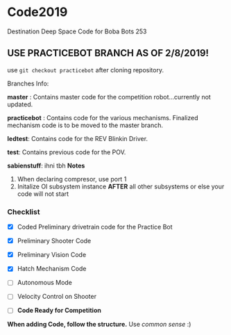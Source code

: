 # Code2019
Destination Deep Space Code for Boba Bots 253

## USE PRACTICEBOT BRANCH AS OF 2/8/2019!
  use ```git checkout practicebot``` after cloning repository.

Branches Info:

**master** : Contains master code for the competition robot...currently not updated.

**practicebot** : Contains code for the various mechanisms. Finalized mechanism code is to be moved to the master branch.

**ledtest**: Contains code for the REV Blinkin Driver.

**test**: Contains previous code for the POV.

**sabienstuff**: ihni tbh
**Notes**
1. When declaring compresor, use port 1
2. Initalize OI subsystem instance **AFTER** all other subsystems or else your code will not start

### Checklist
- [x] Coded Preliminary drivetrain code for the Practice Bot
- [x] Preliminary Shooter Code
- [x] Preliminary Vision Code
- [x] Hatch Mechanism Code
- [ ] Autonomous Mode
- [ ] Velocity Control on Shooter
- [ ] **Code Ready for Competition**



**When adding Code, follow the structure.** Use *common sense* :) 
